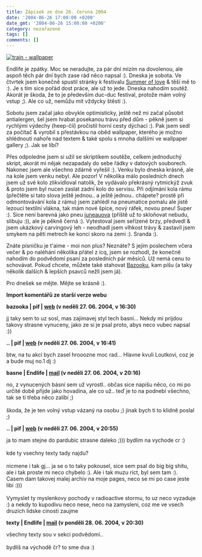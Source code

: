 ```yaml
---
title: Zápisek ze dne 26. června 2004
date: '2004-06-26 17:00:00 +0200'
date_gmt: '2004-06-26 15:00:00 +0200'
category: nezařazené
tags: []
comments: []
---
```

<div >  <a href="/assets/migrated/old-images/train.jpg"><img alt="train - wallpaper" src="/assets/migrated/old-images/train.jpg"></a>  </div>
<p>Endlife je zpátky. Moc se neradujte, za pár dní mizím na dovolenou, ale aspoň těch pár dní bych zase rád něco  napsal :). Dneska je sobota. Ve čtvrtek jsem konečně spustil stránky k festivalu  <a href="http://www.summeroflove.cz">Summer of love</a> &amp; těší mě to :). Je s tím sice pořád dost práce,  ale už to jede. Dneska nahodím soutěž. Akorát je škoda, že to je především duc-duc festival, protože mám volný  vstup ;). Ale co už, nemůžu mít vždycky štěstí :).</p>
<p>Sobotu jsem začal jako obvykle optimisticky, ještě než mi začal působit antialergen, šel jsem hrabat posekanou  trávu před dům - pěkně jsem si rychlými výdechy (heep-číí) pročistil horní cesty dýchací :). Pak jsem sedl za počítač  &amp; vyrobil s přestávkou na oběd wallpaper, kterého je možno shlédnouti nahoře nad textem &amp; také spolu  s mnoha dalšími ve wallpaper gallery ;). Jak se líbí?</p>
<p>Přes odpoledne jsem si užil se skriptíkem soutěže, celkem jednoduchý skript, akorát mi nějak nezapadaly do  sebe řádky v datových souborech. Nakonec jsem ale všechno zdárně vyřešil :). Venku bylo dneska krásně, ale na kole  jsem venku nebyl. Ale pozor! V několika málo posledních dnech jsem už své kolo zlikvidloval natolik, že vydávalo  překrásný rytmickýž zvuk &amp; proto jsem byl nucen zaslat zadní kolo do servisu. Při odjímání kola rámu (přečtěte  si tato slova ještě jednou.. a ještě jednou.. chápete? prostě při odmontovávání kola z rámu) jsem zahlédl  na pneumatice pomalu ale jistě lezoucí textilní vlákna, tak mám nové špice, nový ráfek, novou pneu! Super :).  Sice není barevná jako pneu <a href="http://www.reality-show.net">juneauova</a> (příště už to skloňovat nebudu,  slibuju :)), ale je pěkně černá :). Vytestoval jsem seřízené brzy, předvedl &amp; jsem ukázkový carvingový leh  - neodhadl jsem vlhkost trávy &amp zastavil jsem smykem na pěti metrech ke konci skoro na zemi :). Sranda :).</p>
<p>Znáte písničku je t'aime - moi non plus? Neznáte? S jejím poslechem včera večer &amp; po naléhání několika  přátel z icq, jsem se rozhodl, že konečně nahodím do podvědomí psaní za posledních pár měsíců. Už nemá cenu  to schovávat. Pokud chcete, můžete také stahovat <a href="http://bazooka.wz.cz">Bazooku</a>, kam píšu (a taky  několik dalších &amp; lepších psavců nežli jsem já).</p>
<p>Pro dnešek se mějte. Mějte se krásně :).</p>
<div class="import-komentaru">
<p><strong>Import komentářů ze starší verze webu</strong></p>
<div class="comment">
<p style="font-weight:bold"><span class="compredmet">bazooka</span> | <span class="comname">pif</span> |  <a href="http://www.pifik.com">web</a> (v&nbsp;neděli&nbsp;27.&nbsp;06.&nbsp;2004,&nbsp;v&nbsp;16:30)</p>
<p>jj taky sem to uz sosl, mas zajimavej styl tech basni... Nekdy mi prijdou takovy strasne vynuceny, jako ze si je psal proto, abys neco vubec napsal :)) </p>
</div>
<div class="comment">
<p style="font-weight:bold"><span class="compredmet">..</span> | <span class="comname">pif</span> |  <a href="http://www.pifik.com">web</a> (v&nbsp;neděli&nbsp;27.&nbsp;06.&nbsp;2004,&nbsp;v&nbsp;16:41)</p>
<p>btw, na tu akci bych zasel hrooozne moc rad... Hlavne kvuli Loutkovi, coz je a bude muj no.1 dj :) </p>
</div>
<div class="comment">
<p style="font-weight:bold"><span class="compredmet">basne</span> | <span class="comname">Endlife</span> |  <a href="mailto:jan.martinek@post.cz">mail</a> (v&nbsp;neděli&nbsp;27.&nbsp;06.&nbsp;2004,&nbsp;v&nbsp;20:16)</p>
<p>no, z vynucených básní sem už vyrostl.. občas sice napíšu něco, co mi po určité době přijde jako hovadina, ale co už.. teď je to na podnebí všechno, tak se ti třeba něco zalíbí ;) <br>  <br> škoda, že je ten volný vstup vázaný na osobu ;) jinak bych ti to klidně poslal ;) </p>
</div>
<div class="comment">
<p style="font-weight:bold"><span class="compredmet">..</span> | <span class="comname">pif</span> |  <a href="http://www.pifik.com">web</a> (v&nbsp;neděli&nbsp;27.&nbsp;06.&nbsp;2004,&nbsp;v&nbsp;20:55)</p>
<p>ja to mam stejne do pardubic strasne daleko ;))) bydlim na vychode cr :) <br>  <br> kde ty vsechny texty tady najdu? <br>  <br> nicmene i tak gj... ja se o to taky pokousel, sice sem psal do big big shitu, ale i tak proste mi neco chybelo :). Ale i tak muzu rict, byl sem tam :). Casem dam takovej malej archiv na moje pages, neco se mi po case jeste libi :))) <br>  <br> Vymyslet ty myslenkovy pochody v radioactive stormu, to uz neco vyzaduje :) a nekdy to kupodivu neco nese, neco na zamysleni, coz me ve vsech druzich lidske cinosti zaujme </p>
</div>
<div class="comment">
<p style="font-weight:bold"><span class="compredmet">texty</span> | <span class="comname">Endlife</span> |  <a href="mailto:jan.martinek@post.cz">mail</a> (v&nbsp;pondělí&nbsp;28.&nbsp;06.&nbsp;2004,&nbsp;v&nbsp;20:30)</p>
<p>všechny texty sou v sekci podvědomí.. <br>  <br> bydlíš na východě čr? to sme dva :) </p>
</div>
</div>
